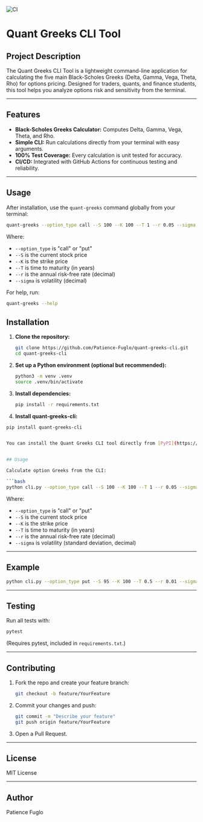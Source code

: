 ![CI](https://github.com/Patience-Fuglo/quant-greeks-cli/actions/workflows/ci.yml/badge.svg)


# Quant Greeks CLI Tool

## Project Description

The Quant Greeks CLI Tool is a lightweight command-line application for calculating the five main Black-Scholes Greeks (Delta, Gamma, Vega, Theta, Rho) for options pricing. Designed for traders, quants, and finance students, this tool helps you analyze options risk and sensitivity from the terminal.

---

## Features

- **Black-Scholes Greeks Calculator:** Computes Delta, Gamma, Vega, Theta, and Rho.
- **Simple CLI:** Run calculations directly from your terminal with easy arguments.
- **100% Test Coverage:** Every calculation is unit tested for accuracy.
- **CI/CD:** Integrated with GitHub Actions for continuous testing and reliability.

---

## Usage

After installation, use the `quant-greeks` command globally from your terminal:

```bash
quant-greeks --option_type call --S 100 --K 100 --T 1 --r 0.05 --sigma 0.2
```

Where:
- `--option_type` is "call" or "put"
- `--S` is the current stock price
- `--K` is the strike price
- `--T` is time to maturity (in years)
- `--r` is the annual risk-free rate (decimal)
- `--sigma` is volatility (decimal)

For help, run:
```bash
quant-greeks --help
```

## Installation

1. **Clone the repository:**
   ```bash
   git clone https://github.com/Patience-Fuglo/quant-greeks-cli.git
   cd quant-greeks-cli
   ```

2. **Set up a Python environment (optional but recommended):**
   ```bash
   python3 -m venv .venv
   source .venv/bin/activate
   ```

3. **Install dependencies:**
   ```bash
   pip install -r requirements.txt
   ```

4. **Install quant-greeks-cli:**
```bash
pip install quant-greeks-cli


You can install the Quant Greeks CLI tool directly from [PyPI](https://pypi.org/project/quant-greeks-cli/):


## Usage

Calculate option Greeks from the CLI:

```bash
python cli.py --option_type call --S 100 --K 100 --T 1 --r 0.05 --sigma 0.2

```
Where:
- `--option_type` is "call" or "put"
- `--S` is the current stock price
- `--K` is the strike price
- `--T` is time to maturity (in years)
- `--r` is the annual risk-free rate (decimal)
- `--sigma` is volatility (standard deviation, decimal)

---

## Example

```bash
python cli.py --option_type put --S 95 --K 100 --T 0.5 --r 0.01 --sigma 0.15
```

---

## Testing

Run all tests with:
```bash
pytest
```
(Requires pytest, included in `requirements.txt`.)

---

## Contributing

1. Fork the repo and create your feature branch:
   ```bash
   git checkout -b feature/YourFeature
   ```
2. Commit your changes and push:
   ```bash
   git commit -m "Describe your feature"
   git push origin feature/YourFeature
   ```
3. Open a Pull Request.

---

## License

MIT License

---

## Author

Patience Fuglo